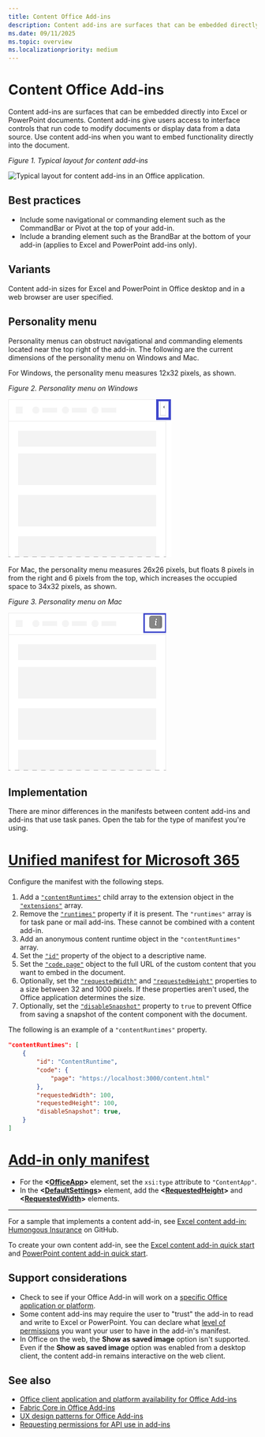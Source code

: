 ```yaml
---
title: Content Office Add-ins
description: Content add-ins are surfaces that can be embedded directly into Excel or PowerPoint documents that give users access to interface controls that run code to modify documents or display data from a data source.
ms.date: 09/11/2025
ms.topic: overview
ms.localizationpriority: medium
---
```


# Content Office Add-ins

Content add-ins are surfaces that can be embedded directly into Excel or PowerPoint documents. Content add-ins give users access to interface controls that run code to modify documents or display data from a data source. Use content add-ins when you want to embed functionality directly into the document.

*Figure 1. Typical layout for content add-ins*

![Typical layout for content add-ins in an Office application.](../images/overview-with-app-content.png)

## Best practices

- Include some navigational or commanding element such as the CommandBar or Pivot at the top of your add-in.
- Include a branding element such as the BrandBar at the bottom of your add-in (applies to Excel and PowerPoint add-ins only).

## Variants

Content add-in sizes for Excel and PowerPoint in Office desktop and in a web browser are user specified.

## Personality menu

Personality menus can obstruct navigational and commanding elements located near the top right of the add-in. The following are the current dimensions of the personality menu on Windows and Mac.

For Windows, the personality menu measures 12x32 pixels, as shown.

*Figure 2. Personality menu on Windows*

![12x32-pixel personality menu on Windows desktop.](../images/personality-menu-win.png)

For Mac, the personality menu measures 26x26 pixels, but floats 8 pixels in from the right and 6 pixels from the top, which increases the occupied space to 34x32 pixels, as shown.

*Figure 3. Personality menu on Mac*

![34x32-pixel personality menu on Mac desktop.](../images/personality-menu-mac.png)

## Implementation

There are minor differences in the manifests between content add-ins and add-ins that use task panes. Open the tab for the type of manifest you're using.

# [Unified manifest for Microsoft 365](#tab/jsonmanifest)

Configure the manifest with the following steps.

1. Add a [`"contentRuntimes"`](/microsoft-365/extensibility/schema/element-extensions#contentruntimes) child array to the extension object in the [`"extensions"`](/microsoft-365/extensibility/schema/root#extensions) array.
1. Remove the [`"runtimes"`](/microsoft-365/extensibility/schema/element-extensions#runtimes) property if it is present. The `"runtimes"` array is for task pane or mail add-ins. These cannot be combined with a content add-in.
1. Add an anonymous content runtime object in the `"contentRuntimes"` array.
1. Set the [`"id"`](/microsoft-365/extensibility/schema/extension-content-runtime-array#id) property of the object to a descriptive name.
1. Set the [`"code.page"`](/microsoft-365/extensibility/schema/extension-runtime-code#page) object to the full URL of the custom content that you want to embed in the document.
1. Optionally, set the [`"requestedWidth"`](/microsoft-365/extensibility/schema/extension-content-runtime-array#requestedwidth) and [`"requestedHeight"`](/microsoft-365/extensibility/schema/extension-content-runtime-array#requestedheight) properties to a size between 32 and 1000 pixels. If these properties aren't used, the Office application determines the size.
1. Optionally, set the [`"disableSnapshot"`](/microsoft-365/extensibility/schema/extension-content-runtime-array#disablesnapshot) property to `true` to prevent Office from saving a snapshot of the content component with the document.

The following is an example of a `"contentRuntimes"` property.

```json
"contentRuntimes": [
    {
        "id": "ContentRuntime",
        "code": {
            "page": "https://localhost:3000/content.html"
        },
        "requestedWidth": 100,
        "requestedHeight": 100,
        "disableSnapshot": true,
    }
]
```

# [Add-in only manifest](#tab/xmlmanifest)

- For the **\<[OfficeApp](/javascript/api/manifest/officeapp)\>** element, set the `xsi:type` attribute to `"ContentApp"`.
- In the **\<[DefaultSettings](/javascript/api/manifest/defaultsettings)\>** element, add the **\<[RequestedHeight](/javascript/api/manifest/requestedheight)\>** and  **\<[RequestedWidth](/javascript/api/manifest/requestedwidth)\>** elements.

---

For a sample that implements a content add-in, see [Excel content add-in: Humongous Insurance](https://github.com/OfficeDev/Office-Add-in-samples/tree/main/Samples/excel-content-add-in) on GitHub.

To create your own content add-in, see the [Excel content add-in quick start](../quickstarts/excel-quickstart-content.md) and [PowerPoint content add-in quick start](../quickstarts/powerpoint-quickstart-content.md).

## Support considerations

- Check to see if your Office Add-in will work on a [specific Office application or platform](/javascript/api/requirement-sets).
- Some content add-ins may require the user to "trust" the add-in to read and write to Excel or PowerPoint. You can declare what [level of permissions](../develop/requesting-permissions-for-api-use-in-content-and-task-pane-add-ins.md) you want your user to have in the add-in's manifest.
- In Office on the web, the **Show as saved image** option isn't supported. Even if the **Show as saved image** option was enabled from a desktop client, the content add-in remains interactive on the web client.

## See also

- [Office client application and platform availability for Office Add-ins](/javascript/api/requirement-sets)
- [Fabric Core in Office Add-ins](fabric-core.md)
- [UX design patterns for Office Add-ins](../design/ux-design-pattern-templates.md)
- [Requesting permissions for API use in add-ins](../develop/requesting-permissions-for-api-use-in-content-and-task-pane-add-ins.md)
